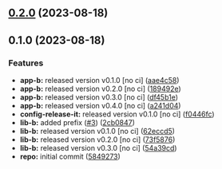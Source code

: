 

## [0.2.0](https://github.com/ejardim-agro/monorepo-semantic-releases/compare/app-b/v0.1.0-dev...app-b/v0.2.0-dev) (2023-08-18)

## 0.1.0 (2023-08-18)


### Features

* **app-b:** released version v0.1.0 [no ci] ([aae4c58](https://github.com/ejardim-agro/monorepo-semantic-releases/commit/aae4c5801f0e9635ead1021c18498114a3e8f918))
* **app-b:** released version v0.2.0 [no ci] ([189492e](https://github.com/ejardim-agro/monorepo-semantic-releases/commit/189492ea331d9064ff048a142e7b2e9502fc6935))
* **app-b:** released version v0.3.0 [no ci] ([df45b1e](https://github.com/ejardim-agro/monorepo-semantic-releases/commit/df45b1efedf858b4c3aa3c11436b1a478a4ffbc8))
* **app-b:** released version v0.4.0 [no ci] ([a241d04](https://github.com/ejardim-agro/monorepo-semantic-releases/commit/a241d043b9a95206e847a88a44e5500a4b15a8f0))
* **config-release-it:** released version v0.1.0 [no ci] ([f0446fc](https://github.com/ejardim-agro/monorepo-semantic-releases/commit/f0446fc59c62a71c8d9847d38f6de84f001540ad))
* **lib-b:** added prefix ([#3](https://github.com/ejardim-agro/monorepo-semantic-releases/issues/3)) ([2cb0847](https://github.com/ejardim-agro/monorepo-semantic-releases/commit/2cb08478f16b3efa133c5af2b632c14f295ac2ff))
* **lib-b:** released version v0.1.0 [no ci] ([62eccd5](https://github.com/ejardim-agro/monorepo-semantic-releases/commit/62eccd51c89c12413e352a0fcaee68aefd0401bf))
* **lib-b:** released version v0.2.0 [no ci] ([73f5876](https://github.com/ejardim-agro/monorepo-semantic-releases/commit/73f587631a469011022e53599b9ebb864ea4a7c7))
* **lib-b:** released version v0.3.0 [no ci] ([54a39cd](https://github.com/ejardim-agro/monorepo-semantic-releases/commit/54a39cd3309e052d8e4682d3e0c31e06ac890674))
* **repo:** initial commit ([5849273](https://github.com/ejardim-agro/monorepo-semantic-releases/commit/58492737f01fe3a2fd98e0b2b3c0646e6850a8db))